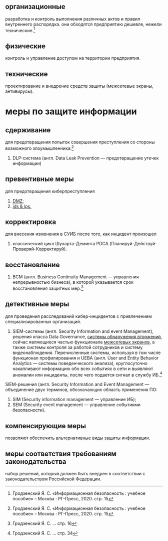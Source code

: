 ## организационные
разработка и контроль выполнения различных актов и правил внутреннего распорядка. они обходятся предприятию дешевле, нежели технические.[^1]
## физические
контроль и управление доступом на территории предприятия.
## технические
проектирование и внедрение средств защиты (межсетевые экраны, антивирусы).
# меры по защите информации
## сдерживание
для предотвращения попыток совершения преступления со стороны возможного злоумышленника:[^1]
1. DLP-система (англ. Data Leak Prevention — предотвращение утечек информации) 
## превентивные меры
для предотвращения киберпреступления
1. [DMZ;](firewall.md)
2. [ids & ips.](ids-ips.md)
## корректировка
для внесения изменения в СУИБ после того, как инцидент произошел
1. классический цикл Шухарта-Деминга PDCA (Планируй-Действуй-Проверяй-Корректируй).
## восстановление
1. BCM (англ. Business Continuity Management — управления непрерывностью бизнеса), в которой указывается срок восстановления защитных мер.[^2]
## детективные меры
для проведения расследований кибер-инцидентов с привлечением специализированных организаций.
1. SIEM-системы (англ. Security Information and event Management), решения класса Data Governance, [системы обнаружения вторжений](ids-ips.md), сейчас являющиеся частью функционала [межсетевых экранов](firewall.md), а также системы контроля за работой сотрудников и систему видеонаблюдения. Перечисленные системы, используя в том числе функционал профилирования и UEBA (англ. User and Entity Behavior Analytics — системы поведенческого анализа), круглосуточно накапливают информацию обо всех событиях в сети и выявляют аномалии или инциденты, после чего подается сигнал в службу ИБ.[^3]

SIEM-решения (англ. Security Information and Event Management — объединение двух терминов, обозначающих область применения ПО: 
1. SIM (Security information management — управление ИБ);
2. SEM (Security event management — управление событиями безопасности).
## компенсирующие меры
позволяют обеспечить альтернативные виды защиты информации.
## меры соответствия требованиям законодательства
набор решений, который должен быть внедрен в соответствии с законодательством Российской Федерации.

[^1]: Гродзенский Я. С. «Информационная безопасность : учебное пособие» – Москва : РГ-Пресс, 2020. стр. 15
[^2]: Гродзенский Я. С. … стр. 16
[^3]: Гродзенский Я. С. … стр. 34
